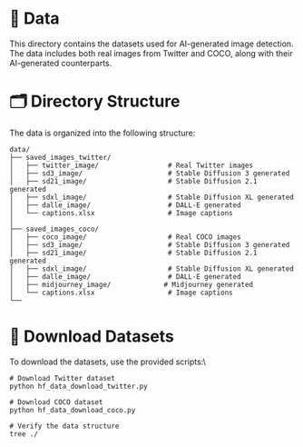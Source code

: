 # 📁 Data
This directory contains the datasets used for AI-generated image detection. The data includes both real images from Twitter and COCO, along with their AI-generated counterparts.

# 🗂️ Directory Structure
The data is organized into the following structure:
```
data/
├── saved_images_twitter/              
│   ├── twitter_image/                 # Real Twitter images
│   ├── sd3_image/                     # Stable Diffusion 3 generated
│   ├── sd21_image/                    # Stable Diffusion 2.1 generated
│   ├── sdxl_image/                    # Stable Diffusion XL generated
│   ├── dalle_image/                   # DALL-E generated
│   └── captions.xlsx                  # Image captions
│
├── saved_images_coco/                 
│   ├── coco_image/                    # Real COCO images
│   ├── sd3_image/                     # Stable Diffusion 3 generated
│   ├── sd21_image/                    # Stable Diffusion 2.1 generated
│   ├── sdxl_image/                    # Stable Diffusion XL generated
│   ├── dalle_image/                   # DALL-E generated
│   ├── midjourney_image/             # Midjourney generated
│   └── captions.xlsx                  # Image captions
└── 
```

# 💾 Download Datasets
To download the datasets, use the provided scripts:\
```
# Download Twitter dataset
python hf_data_download_twitter.py

# Download COCO dataset
python hf_data_download_coco.py

# Verify the data structure
tree ./
```

